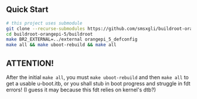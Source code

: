 ## Quick Start
```bash
# this project uses submodule
git clone --recurse-submodules https://github.com/smsxgli/buildroot-orangepi-5
cd buildroot-orangepi-5/buildroot
make BR2_EXTERNAL=../external orangepi_5_defconfig
make all && make uboot-rebuild && make all
```

## ATTENTION!

After the initial `make all`, you must `make uboot-rebuild` and then `make all` to get a usable u-boot.itb, or you shall stub in boot progress and struggle in fdt errors! (I guess it may because this fdt relies on kernel's dtb?)
